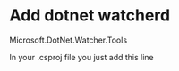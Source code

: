 # Add dotnet watcherd

Microsoft.DotNet.Watcher.Tools


In your .csproj file you just add this line
    <DotNetCliToolReference Include="Microsoft.DotNet.Watcher.Tools" Version="1.1.0-preview4-final" />